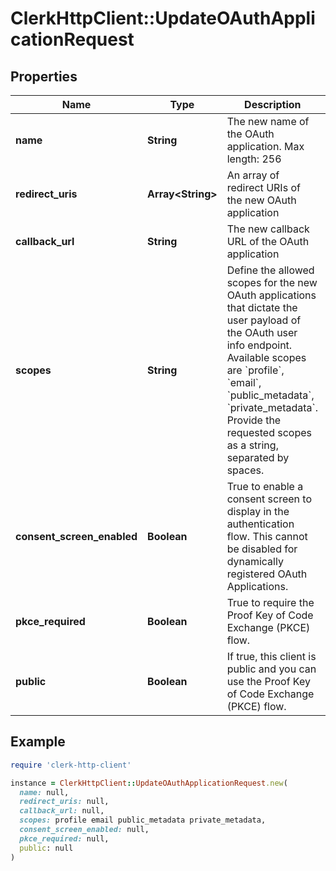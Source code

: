 # ClerkHttpClient::UpdateOAuthApplicationRequest

## Properties

| Name | Type | Description | Notes |
| ---- | ---- | ----------- | ----- |
| **name** | **String** | The new name of the OAuth application. Max length: 256 | [optional] |
| **redirect_uris** | **Array&lt;String&gt;** | An array of redirect URIs of the new OAuth application | [optional] |
| **callback_url** | **String** | The new callback URL of the OAuth application | [optional] |
| **scopes** | **String** | Define the allowed scopes for the new OAuth applications that dictate the user payload of the OAuth user info endpoint. Available scopes are &#x60;profile&#x60;, &#x60;email&#x60;, &#x60;public_metadata&#x60;, &#x60;private_metadata&#x60;. Provide the requested scopes as a string, separated by spaces. | [optional][default to &#39;profile email&#39;] |
| **consent_screen_enabled** | **Boolean** | True to enable a consent screen to display in the authentication flow. This cannot be disabled for dynamically registered OAuth Applications. | [optional] |
| **pkce_required** | **Boolean** | True to require the Proof Key of Code Exchange (PKCE) flow. | [optional] |
| **public** | **Boolean** | If true, this client is public and you can use the Proof Key of Code Exchange (PKCE) flow. | [optional] |

## Example

```ruby
require 'clerk-http-client'

instance = ClerkHttpClient::UpdateOAuthApplicationRequest.new(
  name: null,
  redirect_uris: null,
  callback_url: null,
  scopes: profile email public_metadata private_metadata,
  consent_screen_enabled: null,
  pkce_required: null,
  public: null
)
```

